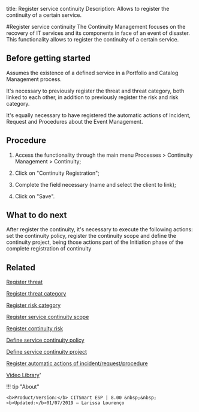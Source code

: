 title: Register service continuity
Description: Allows to register the continuity of a certain service.

#Register service continuity
The Continuity Management focuses on the recovery of IT services and its components in face of an event of disaster.
This functionality allows to register the continuity of a certain service.

Before getting started
--------------------------

Assumes the existence of a defined service in a Portfolio and Catalog Management
process.

It's necessary to previously register the threat and threat category, both
linked to each other, in addition to previously register the risk and risk
category.

It's equally necessary to have registered the automatic actions of Incident,
Request and Procedures about the Event Management.

Procedure
-------------

1.  Access the functionality through the main menu Processes \> Continuity
    Management \> Continuity;

2.  Click on "Continuity Registration";

3.  Complete the field necessary (name and select the client to link);

4.  Click on "Save".

What to do next
-------------------

After register the continuity, it's necessary to execute the following actions:
set the continuity policy, register the continuity scope and define the
continuity project, being those actions part of the Initiation phase of the
complete registration of continuity

Related
-----------

[Register threat](/en-us/citsmart-esp-8/processes/continuity/use/register-threat.html)

[Register threat category](/en-us/citsmart-esp-8/processes/continuity/use/threat-category.html)

[Register risk category](/en-us/citsmart-esp-8/processes/continuity/use/risk-category.html)

[Register service continuity scope](/en-us/citsmart-esp-8/processes/continuity/use/service-continuity-scope.html)

[Register continuity risk](/en-us/citsmart-esp-8/processes/continuity/use/register-continuity-risk.html)

[Define service continuity policy](/en-us/citsmart-esp-8/processes/continuity/use/continuity-policy.html)

[Define service continuity project](/en-us/citsmart-esp-8/processes/continuity/use/service-continuity-project.html)

[Register automatic actions of incident/request/procedure](/en-us/citsmart-esp-8/additional-features/automation-of-operation/configuration/register-automatic-actions-incident-request-procedure.html)


<i class='fa fa-youtube-play  fa-2x' style='color:#97ce17;vertical-align: middle;'> </i> [Video Library](https://www.youtube.com/playlist?list=PLB5qK2uzf2RPwpIsGu97d5LVHeTNzpTMC)'

!!! tip "About"

    <b>Product/Version:</b> CITSmart ESP | 8.00 &nbsp;&nbsp;
    <b>Updated:</b>01/07/2019 – Larissa Lourenço


